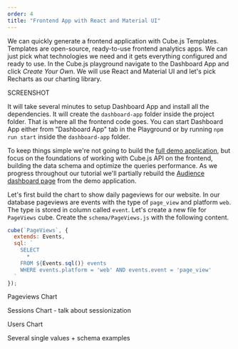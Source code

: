 ```yaml
---
order: 4
title: "Frontend App with React and Material UI"
---
```


We can quickly generate a frontend application with Cube.js Templates. Templates are open-source, ready-to-use frontend analytics apps. We can just pick what technologies we need and it gets everything configured and ready to use. In the Cube.js playground navigate to the Dashboard App and click *Create Your Own*. We will use React and Material UI and let's pick Recharts as our charting library.

SCREENSHOT

It will take several minutes to setup Dashboard App and install all the dependencies. It will create the `dashboard-app` folder inside the project folder. That is where all the frontend code goes. You can start Dashboard App either from "Dashboard App" tab in the Playground or by running `npm run start` inside the `dashboard-app` folder.

To keep things simple we're not going to build the [full demo
application](https://web-analytics-demo.cube.dev/), but
focus on the foundations of working with Cube.js API on the frontend, building the data schema and optimize the queries performance.
As we progress throughout our tutorial we'll partially rebuild the [Audience dashboard page](https://web-analytics-demo.cube.dev/#/) from the demo application.

Let's first build the chart to show daily pageviews for our website. In our
database pageviews are events with the type of `page_view` and platform `web`.
The type is stored in column called `event`. Let's create a new file for
`PageViews` cube. Create the `schema/PageViews.js` with the following content.

```javascript
cube(`PageViews`, {
  extends: Events,
  sql: `
    SELECT
      *
    FROM ${Events.sql()} events
    WHERE events.platform = 'web' AND events.event = 'page_view'
  `
});
```

Pageviews Chart

Sessions Chart - talk about sessionization

Users Chart

Several single values + schema examples
